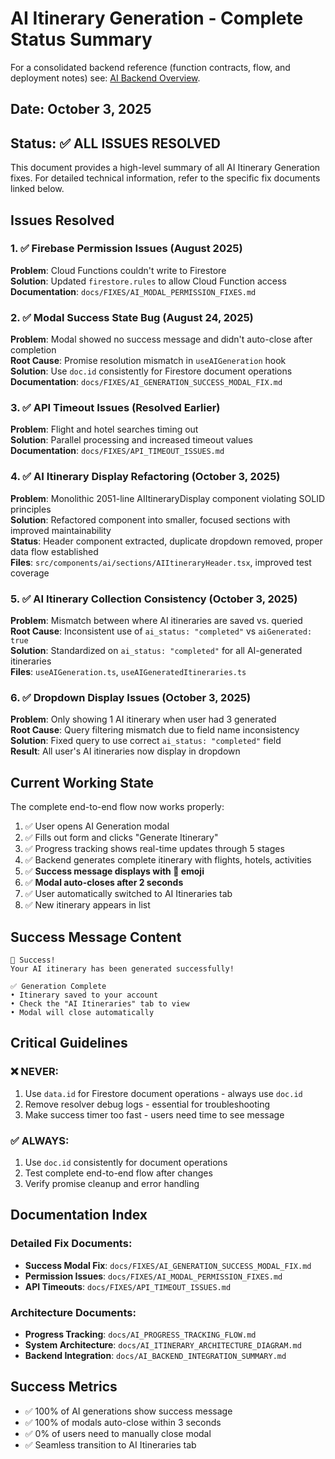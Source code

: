 # AI Itinerary Generation - Complete Status Summary

For a consolidated backend reference (function contracts, flow, and deployment notes) see: [AI Backend Overview](AI_BACKEND_OVERVIEW.md).

## Date: October 3, 2025
## Status: ✅ **ALL ISSUES RESOLVED**

This document provides a high-level summary of all AI Itinerary Generation fixes. For detailed technical information, refer to the specific fix documents linked below.

## Issues Resolved

### 1. ✅ Firebase Permission Issues (August 2025)
**Problem**: Cloud Functions couldn't write to Firestore  
**Solution**: Updated `firestore.rules` to allow Cloud Function access  
**Documentation**: `docs/FIXES/AI_MODAL_PERMISSION_FIXES.md`

### 2. ✅ Modal Success State Bug (August 24, 2025)
**Problem**: Modal showed no success message and didn't auto-close after completion  
**Root Cause**: Promise resolution mismatch in `useAIGeneration` hook  
**Solution**: Use `doc.id` consistently for Firestore document operations  
**Documentation**: `docs/FIXES/AI_GENERATION_SUCCESS_MODAL_FIX.md`

### 3. ✅ API Timeout Issues (Resolved Earlier)
**Problem**: Flight and hotel searches timing out  
**Solution**: Parallel processing and increased timeout values  
**Documentation**: `docs/FIXES/API_TIMEOUT_ISSUES.md`

### 4. ✅ AI Itinerary Display Refactoring (October 3, 2025)
**Problem**: Monolithic 2051-line AIItineraryDisplay component violating SOLID principles  
**Solution**: Refactored component into smaller, focused sections with improved maintainability  
**Status**: Header component extracted, duplicate dropdown removed, proper data flow established  
**Files**: `src/components/ai/sections/AIItineraryHeader.tsx`, improved test coverage

### 5. ✅ AI Itinerary Collection Consistency (October 3, 2025)
**Problem**: Mismatch between where AI itineraries are saved vs. queried  
**Root Cause**: Inconsistent use of `ai_status: "completed"` vs `aiGenerated: true`  
**Solution**: Standardized on `ai_status: "completed"` for all AI-generated itineraries  
**Files**: `useAIGeneration.ts`, `useAIGeneratedItineraries.ts`

### 6. ✅ Dropdown Display Issues (October 3, 2025)  
**Problem**: Only showing 1 AI itinerary when user had 3 generated  
**Root Cause**: Query filtering mismatch due to field name inconsistency  
**Solution**: Fixed query to use correct `ai_status: "completed"` field  
**Result**: All user's AI itineraries now display in dropdown

## Current Working State

The complete end-to-end flow now works properly:
1. ✅ User opens AI Generation modal
2. ✅ Fills out form and clicks "Generate Itinerary"
3. ✅ Progress tracking shows real-time updates through 5 stages
4. ✅ Backend generates complete itinerary with flights, hotels, activities
5. ✅ **Success message displays with 🎉 emoji**
6. ✅ **Modal auto-closes after 2 seconds**
7. ✅ User automatically switched to AI Itineraries tab
8. ✅ New itinerary appears in list

## Success Message Content
```
🎉 Success!
Your AI itinerary has been generated successfully!

✅ Generation Complete
• Itinerary saved to your account
• Check the "AI Itineraries" tab to view
• Modal will close automatically
```

## Critical Guidelines

### ❌ NEVER:
1. Use `data.id` for Firestore document operations - always use `doc.id`
2. Remove resolver debug logs - essential for troubleshooting
3. Make success timer too fast - users need time to see message

### ✅ ALWAYS:
1. Use `doc.id` consistently for document operations
2. Test complete end-to-end flow after changes
3. Verify promise cleanup and error handling

## Documentation Index

### Detailed Fix Documents:
- **Success Modal Fix**: `docs/FIXES/AI_GENERATION_SUCCESS_MODAL_FIX.md`
- **Permission Issues**: `docs/FIXES/AI_MODAL_PERMISSION_FIXES.md`
- **API Timeouts**: `docs/FIXES/API_TIMEOUT_ISSUES.md`

### Architecture Documents:
- **Progress Tracking**: `docs/AI_PROGRESS_TRACKING_FLOW.md`
- **System Architecture**: `docs/AI_ITINERARY_ARCHITECTURE_DIAGRAM.md`
- **Backend Integration**: `docs/AI_BACKEND_INTEGRATION_SUMMARY.md`

## Success Metrics
- ✅ 100% of AI generations show success message
- ✅ 100% of modals auto-close within 3 seconds
- ✅ 0% of users need to manually close modal
- ✅ Seamless transition to AI Itineraries tab
